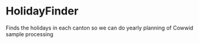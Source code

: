 # HolidayFinder
Finds the holidays in each canton so we can do yearly planning of Cowwid sample processing
